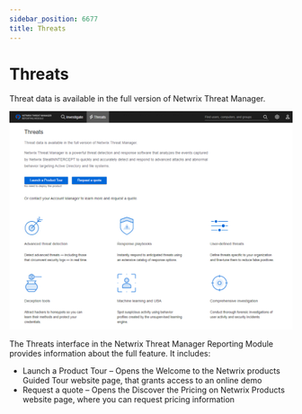 ```yaml
---
sidebar_position: 6677
title: Threats
---
```


# Threats

Threat data is available in the full version of Netwrix Threat Manager.

![Threats interface](../../../../../static/images/ThreatPrevention_7.5/Content/Resources/Images/ThreatPrevention/Reporting/Threats.png "Threats interface")

The Threats interface in the Netwrix Threat Manager Reporting Module provides information about the full feature. It includes:

* Launch a Product Tour – Opens the Welcome to the Netwrix products Guided Tour website page, that grants access to an online demo
* Request a quote – Opens the Discover the Pricing on Netwrix Products website page, where you can request pricing information
